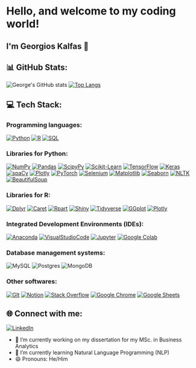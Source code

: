 # Hello, and welcome to my coding world!
## I'm Georgios Kalfas 👋

## 📊 GitHub Stats:

![George's GitHub stats](https://github-readme-stats.vercel.app/api?username=georgekalf&show_icons=true&theme=radical) 
[![Top Langs](https://github-readme-stats.vercel.app/api/top-langs/?username=georgekalf&layout=compact)](https://github.com/georgekalf/github-readme-stats)

## 💻 Tech Stack:
### Programming languages: 
<a href="https://github.com/search?q=user%3Apapaemman+language%3Apython"><img alt="Python" src="https://img.shields.io/badge/Python-3476ab.svg?logo=python&logoColor=ffd542"></a>
<a href="https://github.com/search?q=user%3Apapaemman+language%3Ar"><img alt="R" src="https://img.shields.io/badge/R-276DC3.svg?logo=r&logoColor=white"></a>
<a href="https://github.com/search?q=user%3Apapaemman+language%3Asql"><img alt="SQL" src="https://custom-icon-badges.herokuapp.com/badge/SQL-025E8C.svg?logo=database&logoColor=white"></a>


### Libraries for Python:
<a href="https://numpy.org/"><img alt="NumPy" src="https://img.shields.io/badge/Numpy-4d77cf.svg?logo=numpy&logoColor=white"></a>
<a href="https://pandas.pydata.org/"><img alt="Pandas" src="https://img.shields.io/badge/Pandas-150458.svg?logo=pandas&logoColor=white"></a>
<a href="https://www.scipy.org/"><img alt="ScipyPy" src="https://img.shields.io/badge/SciPy-blue.svg?logo=SciPy&logoColor=white"></a>
<a href="https://scikit-learn.org/stable/index.html"><img alt="Scikit-Learn" src="https://img.shields.io/badge/scikitlearn-3499cd.svg?logo=scikit-learn&logoColor=fa9b3b"></a>
<a href="https://www.tensorflow.org/"><img alt="TensorFlow" src="https://img.shields.io/badge/TensorFlow-FF6F00.svg?logo=TensorFlow&logoColor=white"></a>
<a href="https://keras.io/"><img alt="Keras" src="https://img.shields.io/badge/Keras-D00000.svg?logo=Keras&logoColor=white"></a>
<a href="https://spaCy.org/"><img alt="spaCy" src="https://img.shields.io/badge/spaCy-4d77cf.svg?logo=spacy&logoColor=white"></a>
<a href="https://Plotly.org/"><img alt="Plotly" src="https://img.shields.io/badge/Plotly-4d77cf.svg?logo=Plotly&logoColor=white"></a>
<a href="https://PyTorch.org/"><img alt="PyTorch" src="https://img.shields.io/badge/PyTorch-4d77cf.svg?logo=PyTorch&logoColor=white"></a>
<a href="https://Selenium.org/"><img alt="Selenium" src="https://img.shields.io/badge/Selenium-4d77cf.svg?logo=Selenium&logoColor=white"></a>
<a href="https://Matplotlib.org/"><img alt="Matplotlib" src="https://img.shields.io/badge/Matplotlib-4d77cf.svg?logo=Matplotlib&logoColor=white"></a>
<a href="https://Seaborn.org/"><img alt="Seaborn" src="https://img.shields.io/badge/Seaborn-4d77cf.svg?logo=Seaborn&logoColor=white"></a>
<a href="https://NLTK.org/"><img alt="NLTK" src="https://img.shields.io/badge/NLTK-4d77cf.svg?logo=NLTK&logoColor=white"></a>
<a href="https://BeautifulSoup.org/"><img alt="BeautifulSoup" src="https://img.shields.io/badge/BeautifulSoup-4d77cf.svg?logo=BeautifulSoup&logoColor=white"></a>


### Libraries for R:
<a href="https://Dplyr.org/"><img alt="Dplyr" src="https://img.shields.io/badge/Dplyr-4d77cf.svg?logo=Dplyr&logoColor=white"></a>
<a href="https://Caret.org/"><img alt="Caret" src="https://img.shields.io/badge/Caret-4d77cf.svg?logo=Caret&logoColor=white"></a>
<a href="https://Rpart.org/"><img alt="Rpart" src="https://img.shields.io/badge/Rpart-4d77cf.svg?logo=Rpart&logoColor=white"></a>
<a href="https://Shiny.org/"><img alt="Shiny" src="https://img.shields.io/badge/Shiny-4d77cf.svg?logo=Shiny&logoColor=white"></a>
<a href="https://Tidyverse.org/"><img alt="Tidyverse" src="https://img.shields.io/badge/Tidyverse-4d77cf.svg?logo=Tidyverse&logoColor=white"></a>
<a href="https://GGplot.org/"><img alt="GGplot" src="https://img.shields.io/badge/GGplot-4d77cf.svg?logo=GGplot&logoColor=white"></a>
<a href="https://Plotly.org/"><img alt="Plotly" src="https://img.shields.io/badge/Plotly-4d77cf.svg?logo=Plotly&logoColor=white"></a>


### Integrated Development Environments (IDEs):
<a href="https://Anaconda.org/"><img alt="Anaconda" src="https://img.shields.io/badge/Anaconda-4d77cf.svg?logo=Anaconda&logoColor=white"></a>
<a href="https://VisualStudioCode.org/"><img alt="VisualStudioCode" src="https://img.shields.io/badge/VisualStudioCode-4d77cf.svg?logo=VisualStudioCode&logoColor=white"></a>
<a href="https://Jupyter.org/"><img alt="Jupyter" src="https://img.shields.io/badge/Jupyter-4d77cf.svg?logo=Jupyter&logoColor=white"></a>
<a href="https://colab.research.google.com/?utm_source=scs-index"><img alt="Google Colab" src="https://img.shields.io/badge/Google%20Colab-black.svg?logo=google%20colab&logoColor=ffd936"></a>
### Database management systems:
![MySQL](https://img.shields.io/badge/MySQL-%4479A1.svg?style=for-the-badge&logo=MySQL&logoColor=white)
![Postgres](https://img.shields.io/badge/postgres-%23316192.svg?style=for-the-badge&logo=postgresql&logoColor=white)
![MongoDB](https://img.shields.io/badge/MongoDB-%234ea94b.svg?style=for-the-badge&logo=mongodb&logoColor=white)

### Other softwares:
<a href="https://GIt.com/"><img alt="GIt" src="https://img.shields.io/badge/-GIt-FE7A16?logo=GIt&logoColor=white"></a>
<a href="https://Notion.com/"><img alt="Notion" src="https://img.shields.io/badge/-Notion-00FF00?logo=Notion&logoColor=white"></a>
<a href="https://stackoverflow.com/"><img alt="Stack Overflow" src="https://img.shields.io/badge/-Stack%20Overflow-FE7A16?logo=stack-overflow&logoColor=white"></a>
<a href="https://www.google.com/intl/el_GR/chrome/"><img alt="Google Chrome" src="https://img.shields.io/badge/Google%20Chrome-blue.svg?logo=google%20chrome&logoColor=red"></a>
<a href="https://www.google.com/sheets/about/"><img alt="Google Sheets" src="https://img.shields.io/badge/Google%20Sheets-34A853.svg?logo=google%20sheets&logoColor=white"></a>


## 🌐 Connect with me:
[![LinkedIn](https://img.shields.io/badge/LinkedIn-%230077B5.svg?style=for-the-badge&logo=linkedin&logoColor=white)](https://www.linkedin.com/in/georgios-kalfas/) 


- 🔭 I’m currently working on my dissertation for my MSc. in Business Analytics
- 🌱 I’m currently learning Natural Language Programming (NLP)
- 😄 Pronouns: He/Him
